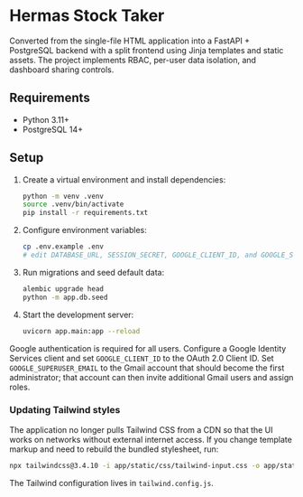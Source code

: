 # Hermas Stock Taker

Converted from the single-file HTML application into a FastAPI + PostgreSQL backend with a split frontend using Jinja templates and static assets. The project implements RBAC, per-user data isolation, and dashboard sharing controls.

## Requirements

- Python 3.11+
- PostgreSQL 14+

## Setup

1. Create a virtual environment and install dependencies:

   ```bash
   python -m venv .venv
   source .venv/bin/activate
   pip install -r requirements.txt
   ```

2. Configure environment variables:

   ```bash
   cp .env.example .env
   # edit DATABASE_URL, SESSION_SECRET, GOOGLE_CLIENT_ID, and GOOGLE_SUPERUSER_EMAIL as needed
   ```

3. Run migrations and seed default data:

   ```bash
   alembic upgrade head
   python -m app.db.seed
   ```

4. Start the development server:

   ```bash
   uvicorn app.main:app --reload
   ```

Google authentication is required for all users. Configure a Google Identity Services
client and set `GOOGLE_CLIENT_ID` to the OAuth 2.0 Client ID. Set `GOOGLE_SUPERUSER_EMAIL`
to the Gmail account that should become the first administrator; that account can then
invite additional Gmail users and assign roles.

### Updating Tailwind styles

The application no longer pulls Tailwind CSS from a CDN so that the UI works on networks without external internet access. If you
change template markup and need to rebuild the bundled stylesheet, run:

```bash
npx tailwindcss@3.4.10 -i app/static/css/tailwind-input.css -o app/static/css/tailwind.css --minify
```

The Tailwind configuration lives in `tailwind.config.js`.
